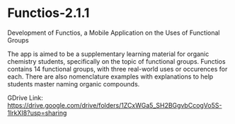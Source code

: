 # Functios-2.1.1
Development of Functios, a Mobile Application on the Uses of Functional Groups  

The app is aimed to be a supplementary learning material for organic chemistry students, specifically on the topic of functional groups. Functios contains 14 functional groups, with three real-world uses or occurences for each. There are also nomenclature examples with explanations to help students master naming organic compounds.    

GDrive Link: https://drive.google.com/drive/folders/1ZCxWGa5_SH2BGgvbCcogVo5S-1lrkXI8?usp=sharing
